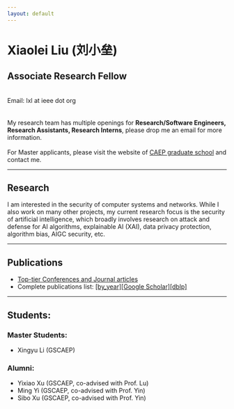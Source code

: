 ```yaml
---
layout: default
---
```


# Xiaolei Liu (刘小垒)


<div class="title">
<h2>Associate Research Fellow</h2>

<br>
Email: lxl at ieee dot org

</div>

<div class ="blocks">
<br>
<br>
My research team has multiple openings for <b>Research/Software Engineers, Research Assistants, Research Interns</b>, please drop me an email for more information.
<br>
<br>
For Master applicants, please visit the website of <a href="https://zsxx.gscaep.ac.cn/" target="_blank">CAEP graduate school</a> and contact me.
</div>


---

## Research

<div class="blocks">
I am interested in the security of computer systems and networks. While I also work on many other projects, my current research focus is the security of artificial intelligence, which broadly involves research on attack and defense for AI algorithms, explainable AI (XAI), data privacy protection, algorithm bias, AIGC security, etc.
</div>

---

## Publications

<div class ="blocks">
<ul class="blocks">
  <li><a href="/toptier.html" target="_blank">Top-tier Conferences and Journal articles</a></li>
  <li>Complete publications list: <a href="/pubs.html">[by_year]</a><a href="https://scholar.google.com/citations?user=2ahbtVoAAAAJ" target="_blank">[Google Scholar]</a><a href="https://dblp.org/pid/34/8893-1.html" target="_blank">[dblp]</a></li>
</ul>
</div>

---

## Students:

### Master Students:

- Xingyu Li (GSCAEP)

### Alumni:

- Yixiao Xu (GSCAEP, co-advised with Prof. Lu)
- Ming Yi (GSCAEP, co-advised with Prof. Yin)
- Sibo Xu (GSCAEP, co-advised with Prof. Yin)

<br>
